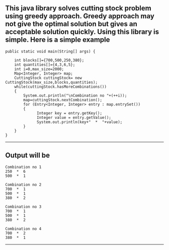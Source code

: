 This java library solves cutting stock problem using greedy approach.
Greedy approach may not give the optimal solution but gives an acceptable solution quickly.
Using this library is simple. Here is a simple example
------------------------------------------------------
	public static void main(String[] args) {

		int blocks[]={700,500,250,380};
		int quantities[]={4,3,6,5};
		int i=0,max_size=2000;
		Map<Integer, Integer> map;
	    CuttingStock cuttingStock= new CuttingStock(max_size,blocks,quantities);
		while(cuttingStock.hasMoreCombinations())
		{
			System.out.println("\nCombination no "+(++i));
			map=cuttingStock.nextCombination();
			for (Entry<Integer, Integer> entry : map.entrySet()) 
			{
				  Integer key = entry.getKey();
				  Integer value = entry.getValue();
				  System.out.println(key+"  *  "+value);
			}
		}
	}
------------------------------------------------------
Output will be
------------------------------------------------------
	Combination no 1
	250  *  6
	500  *  1

	Combination no 2
	700  *  1
	500  *  1
	380  *  2

	Combination no 3
	700  *  1
	500  *  1
	380  *  2

	Combination no 4
	700  *  2
	380  *  1
------------------------------------------------------
